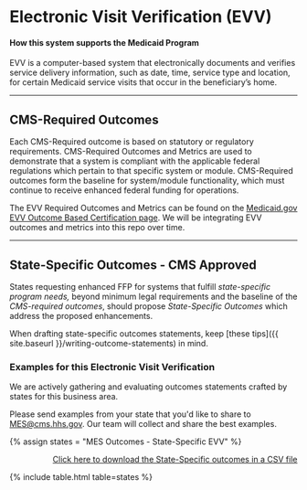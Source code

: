 # Electronic Visit Verification (EVV)

#### How this system supports the Medicaid Program

EVV is a computer-based system that electronically documents and verifies service delivery information, such as date, time, service type and location, for certain Medicaid service visits that occur in the beneficiary’s home.

---

## CMS-Required Outcomes

Each CMS-Required outcome is based on statutory or regulatory requirements. CMS-Required Outcomes and Metrics are used to demonstrate that a system is compliant with the applicable federal regulations which pertain to that specific system or module. CMS-Required outcomes form the baseline for system/module functionality, which must continue to receive enhanced federal funding for operations.

The EVV Required Outcomes and Metrics can be found on the [Medicaid.gov EVV Outcome Based Certification page](https://www.medicaid.gov/medicaid/data-systems/outcomes-based-certification/electronic-visit-verification-certification/index.html). We will be integrating EVV outcomes and metrics into this repo over time.

---

## State-Specific Outcomes - CMS Approved

States requesting enhanced FFP for systems that fulfill _state-specific program needs,_ beyond minimum legal requirements and the baseline of the _CMS-required outcomes_, should propose _State-Specific Outcomes_ which address the proposed enhancements.

When drafting state-specific outcomes statements, keep [these tips]({{ site.baseurl }}/writing-outcome-statements) in mind.

### Examples for this Electronic Visit Verification

We are actively gathering and evaluating outcomes statements crafted by states for this business area.

Please send examples from your state that you'd like to share to <MES@cms.hhs.gov>. Our team will collect and share the best examples.

{% assign states = "MES Outcomes - State-Specific EVV" %}

<div align="right" class="ds-u-margin-bottom--2">
  <a href="{{ site.baseurl }}/downloads/{{ states }}.csv" target="_blank" download>Click here to download the State-Specific outcomes in a CSV file</a>
</div>

{% include table.html table=states %}
